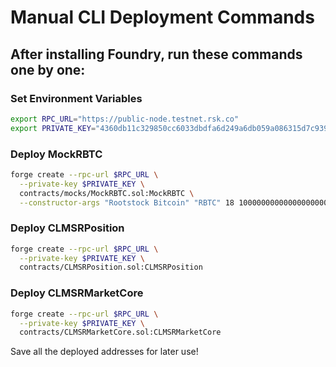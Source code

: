 # Manual CLI Deployment Commands

## After installing Foundry, run these commands one by one:

### Set Environment Variables
```bash
export RPC_URL="https://public-node.testnet.rsk.co"
export PRIVATE_KEY="4360db11c329850cc6033dbdfa6d249a6db059a086315d7c939d51c9c3bc3ec8"
```

### Deploy MockRBTC
```bash
forge create --rpc-url $RPC_URL \
  --private-key $PRIVATE_KEY \
  contracts/mocks/MockRBTC.sol:MockRBTC \
  --constructor-args "Rootstock Bitcoin" "RBTC" 18 1000000000000000000000000
```

### Deploy CLMSRPosition
```bash
forge create --rpc-url $RPC_URL \
  --private-key $PRIVATE_KEY \
  contracts/CLMSRPosition.sol:CLMSRPosition
```

### Deploy CLMSRMarketCore
```bash
forge create --rpc-url $RPC_URL \
  --private-key $PRIVATE_KEY \
  contracts/CLMSRMarketCore.sol:CLMSRMarketCore
```

Save all the deployed addresses for later use!

